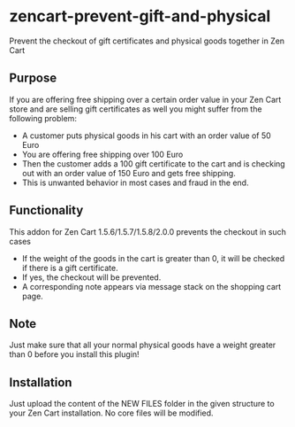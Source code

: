 # zencart-prevent-gift-and-physical
Prevent the checkout of gift certificates and physical goods together in Zen Cart

## Purpose
If you are offering free shipping over a certain order value in your Zen Cart store and are selling gift certificates as well you might suffer from the following problem:
* A customer puts physical goods in his cart with an order value of 50 Euro
* You are offering free shipping over 100 Euro
* Then the customer adds a 100 gift certificate to the cart and is checking out with an order value of 150 Euro and gets free shipping.
* This is unwanted behavior in most cases and fraud in the end.

## Functionality
This addon for Zen Cart 1.5.6/1.5.7/1.5.8/2.0.0 prevents the checkout in such cases
* If the weight of the goods in the cart is greater than 0, it will be checked if there is a gift certificate.
* If yes, the checkout will be prevented.
* A corresponding note appears via message stack on the shopping cart page.

## Note
Just make sure that all your normal physical goods have a weight greater than 0 before you install this plugin!

## Installation
Just upload the content of the NEW FILES folder in the given structure to your Zen Cart installation.
No core files will be modified.
